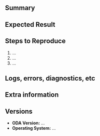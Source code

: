 <!-- Thanks for reporting an issue! Please make sure you fill out the blanks below with as much detail as possible. -->

## Summary

<!-- What's wrong? 1-2 sentence summary here. -->

## Expected Result

<!-- What did you expect to happen?-->

## Steps to Reproduce

<!-- Provide as much detail as possible, so that anyone can reproduce the issue. -->

1. …
2. …
3. …


## Logs, errors, diagnostics, etc



<!-- If it’s long, please paste to https://gist.github.com/ and insert the link here. -->


## Extra information

<!-- Any other comments? -->


## Versions

- **ODA Version:** ...
- **Operating System:** ...

